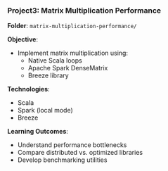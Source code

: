 ### Project3: Matrix Multiplication Performance

**Folder**: `matrix-multiplication-performance/`

**Objective**:
- Implement matrix multiplication using:
  - Native Scala loops
  - Apache Spark DenseMatrix
  - Breeze library

**Technologies**:
- Scala
- Spark (local mode)
- Breeze

**Learning Outcomes**:
- Understand performance bottlenecks
- Compare distributed vs. optimized libraries
- Develop benchmarking utilities
